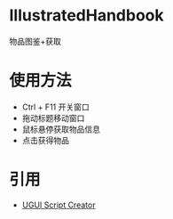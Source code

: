 # IllustratedHandbook

物品图鉴+获取

# 使用方法

- Ctrl + F11 开关窗口
- 拖动标题移动窗口
- 鼠标悬停获取物品信息
- 点击获得物品

# 引用

- [UGUI Script Creator](https://github.com/tomori-hikage/ugui-script-creator)
